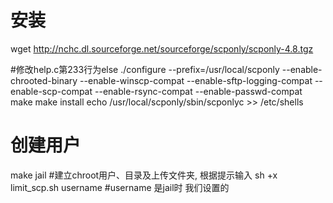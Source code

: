 # 安装
wget http://nchc.dl.sourceforge.net/sourceforge/scponly/scponly-4.8.tgz

#修改help.c第233行为else
./configure --prefix=/usr/local/scponly --enable-chrooted-binary --enable-winscp-compat --enable-sftp-logging-compat --enable-scp-compat --enable-rsync-compat --enable-passwd-compat
make
make install
echo /usr/local/scponly/sbin/scponlyc >> /etc/shells


# 创建用户
make jail #建立chroot用户、目录及上传文件夹, 根据提示输入
sh +x limit_scp.sh username #username 是jail时 我们设置的
